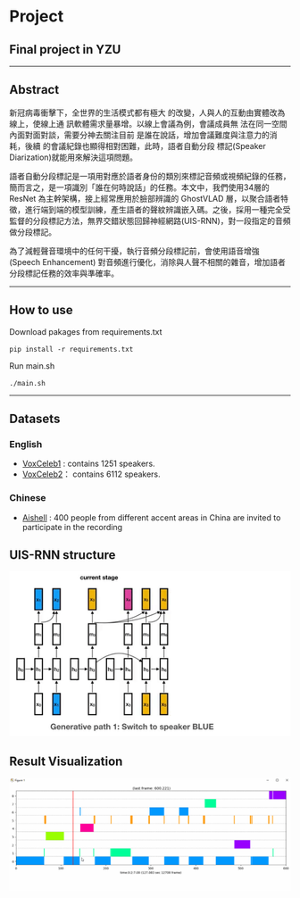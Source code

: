 # Project
## Final project in YZU
---
## Abstract
新冠病毒衝擊下，全世界的生活模式都有極大 的改變，人與人的互動由實體改為線上，使線上通 訊軟體需求量暴增。以線上會議為例，會議成員無 法在同一空間內面對面對談，需要分神去關注目前 是誰在說話，增加會議難度與注意力的消耗，後續 的會議紀錄也顯得相對困難，此時，語者自動分段 標記(Speaker Diarization)就能用來解決這項問題。

語者自動分段標記是一項用對應於語者身份的類別來標記音頻或視頻紀錄的任務，簡而言之，是一項識別「誰在何時說話」的任務。本文中，我們使用34層的 ResNet 為主幹架構，接上經常應用於臉部辨識的 GhostVLAD 層，以聚合語者特徵，進行端到端的模型訓練，產生語者的聲紋辨識嵌入碼。之後，採用一種完全受監督的分段標記方法，無界交錯狀態回歸神經網路(UIS-RNN)，對一段指定的音頻做分段標記。

為了減輕聲音環境中的任何干擾，執行音頻分段標記前，會使用語音增強 (Speech Enhancement) 對音頻進行優化，消除與人聲不相關的雜音，增加語者分段標記任務的效率與準確率。

---
## How to use
Download pakages from requirements.txt

    pip install -r requirements.txt

Run main.sh

    ./main.sh
    
---
## Datasets
### English
 - [VoxCeleb1](http://www.robots.ox.ac.uk/~vgg/data/voxceleb/vox1.html) : contains 1251 speakers.
 - [VoxCeleb2](http://www.robots.ox.ac.uk/~vgg/data/voxceleb/vox2.html)： contains 6112 speakers.

### Chinese

 - [Aishell](http://www.openslr.org/resources/33) : 400 people from different accent areas in China are invited to participate in the recording

## UIS-RNN structure
![image1](https://github.com/311513120/YZU-Final-Project/blob/main/Speaker-Diarization/resources/uisrnn.gif)
## Result Visualization
![image2](https://github.com/311513120/YZU-Final-Project/blob/main/Speaker-Diarization/resources/diarization.gif)
